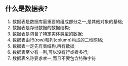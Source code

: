 ## 什么是数据表?
1. 数据表是数据库最重要的组成部分之一,是其他对象的基础;
2. 数据表是存储数据的数据结构;
3. 数据表是包含了特定实体类型的数据;
4. 数据表由行(row)和列(column)构成的二维网络;
5. 数据表一定先有表结构,再有数据;
6. 数据表至少有一列,可以没有行或者多行;
7. 数据表名称要求唯一,而且不要包含特殊字符
